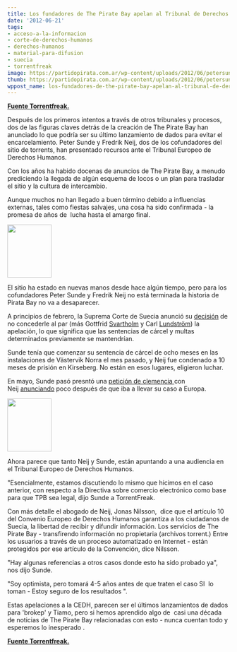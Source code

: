```yaml
---
title: Los fundadores de The Pirate Bay apelan al Tribunal de Derechos Humanos
date: '2012-06-21'
tags:
- acceso-a-la-informacion
- corte-de-derechos-humanos
- derechos-humanos
- material-para-difusion
- suecia
- torrentfreak
image: https://partidopirata.com.ar/wp-content/uploads/2012/06/petersunde1.jpg
thumb: https://partidopirata.com.ar/wp-content/uploads/2012/06/petersunde1-100x115.jpg
wppost_name: los-fundadores-de-the-pirate-bay-apelan-al-tribunal-de-derechos-humanos
---
```


<strong><a href="https://torrentfreak.com/pirate-bay-founders-file-appeals-with-human-rights-court-120621/" target="_blank">Fuente Torrentfreak.</a></strong>

Después de los primeros intentos a través de otros tribunales y procesos, dos de las figuras claves detrás de la creación de The Pirate Bay han anunciado lo que podría ser su último lanzamiento de dados para evitar el encarcelamiento. Peter Sunde y Fredrik Neij, dos de los cofundadores del sitio de torrents, han presentado recursos ante el Tribunal Europeo de Derechos Humanos.

Con los años ha habido docenas de anuncios de The Pirate Bay, a menudo prediciendo la llegada de algún esquema de locos o un plan para trasladar el sitio y la cultura de intercambio.

Aunque muchos no han llegado a buen término debido a influencias externas, tales como fiestas salvajes, una cosa ha sido confirmada - la promesa de años de  lucha hasta el amargo final.

<a href="https://partidopirata.com.ar/wp-content/uploads/2012/06/petersunde1.jpg"><img class="size-full wp-image-4875" title="petersunde1" src="https://partidopirata.com.ar/wp-content/uploads/2012/06/petersunde1.jpg" alt="" width="100" height="120" /></a>


El sitio ha estado en nuevas manos desde hace algún tiempo, pero para los  cofundadores Peter Sunde y Fredrik Neij no está terminada la historia de  Pirata Bay no va a desaparecer.

A principios de febrero, la Suprema Corte de Suecia anunció su <a href="http://torrentfreak.com/pirate-bay-founders-prison-sentences-final-supreme-court-appeal-rejected-120201/">decisión</a> de no concederle al par (más Gottfrid <a href="http://torrentfreak.com/pirate-bay-damages-rise-60-police-ready-hunt-for-missing-founder-120329/">Svartholm</a> y Carl <a href="http://torrentfreak.com/pirate-bay-fin-will-serve-sentence-electronically-tagged-120319/">Lundström</a>) la apelación, lo que significa que las sentencias de cárcel y multas determinados previamente se mantendrían.

Sunde tenía que comenzar su sentencia de cárcel de ocho meses en las instalaciones de Västervik Norra el mes pasado, y Neij fue condenado a 10 meses de prisión en Kirseberg. No están en esos lugares, eligieron luchar.

En mayo, Sunde pasó presntó una <a href="http://torrentfreak.com/pirate-bay-founder-peter-sunde-requests-pardon-120511/">petición de clemencia </a> con Neij <a href="http://torrentfreak.com/pirate-bay-founder-takes-case-to-european-court-120514/">anunciando</a> poco después de que iba a llevar su caso a Europa.

<a href="https://partidopirata.com.ar/wp-content/uploads/2012/06/tiamo1.jpg"><img class="alignright size-full wp-image-4876" title="tiamo1" src="https://partidopirata.com.ar/wp-content/uploads/2012/06/tiamo1.jpg" alt="" width="100" height="120" /></a>

Ahora parece que tanto Neij y Sunde, están apuntando a una audiencia en el Tribunal Europeo de Derechos Humanos.

"Esencialmente, estamos discutiendo lo mismo que hicimos en el caso anterior, con respecto a la Directiva sobre comercio electrónico como base para que TPB sea legal, dijo Sunde a TorrentFreak.

Con más detalle el abogado de Neij, Jonas Nilsson,  dice que el artículo 10 del Convenio Europeo de Derechos Humanos garantiza a los ciudadanos de Suecia, la libertad de recibir y difundir información. Los servicios de The Pirate Bay - transfirendo información no propietaria (archivos torrent.) Entre los usuarios a través de un proceso automatizado en Internet - están protegidos por ese artículo de la Convención, dice Nilsson.

"Hay algunas referencias a otros casos donde esto ha sido probado ya", nos dijo Sunde.

"Soy optimista, pero tomará 4-5 años antes de que traten el caso SI  lo toman - Estoy seguro de los resultados ".

Estas apelaciones a la CEDH, parecen ser el últimos lanzamientos de dados para 'brokep' y Tiamo, pero si hemos aprendido algo de  casi una década de noticias de The Pirate Bay relacionadas con esto - nunca cuentan todo y esperemos lo inesperado .

<strong><a href="https://torrentfreak.com/pirate-bay-founders-file-appeals-with-human-rights-court-120621/" target="_blank">Fuente Torrentfreak.</a></strong>
